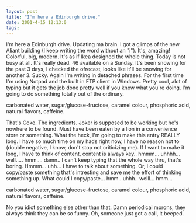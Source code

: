 ```yaml
---
layout: post
title: "I'm here a Edinburgh drive."
date: 2001-4-15 12:13:0
tags: 
---
```


I'm here a Edinburgh drive. Updating ma brain. I got a glimps of the new Aliant building (I keep writing the word without an "i").
It's, amazing! Colorful, big, modern. It's as if Ikea designed the whole thing. Today is not busy at all.
It's really dead. 46 available on a Sunday. It's been snowing for the past 3 days, I checked the ofrecast, looks like it'll be snowing for another 3. Sucky.
Again I'm writing in detached phrases. For the first time I'm using Notpad and the built in FTP client in WIndows. Pretty cool, alot of typing but it gets the job done pretty well if you know what you're doing.
I'm going to do something totally out of the ordinary.

carbonated water, sugar/glucose-fructose, caramel colour, phosphoric acid, natural flavors, caffeine.

That's Coke. The ingredients. Joker is supposed to be working but he's nowhere to be found. Must have been eaten by a lion in a convenience store or something.
What the heck, I'm going to make this entry REALLY long. I have so much time on my hads right now, I have no reason not to (double negative, I know, don't stop not criticizing me).
If I want to make it long, I have to think of content, content is always key.. hmmm... uhhhh... well..... hmm.... damn.. I can't keep typing that the whole way thru, that's boring.
Hmmm... uhh... I have to talk about something. Or, I could copy/paste something that's intresting and save me the effort of thinking something up. What could I copy/paste...
hmm.. uhhh.. welll... hmm...

carbonated water, sugar/glucose-fructose, caramel colour, phosphoric acid, natural flavors, caffeine.

No you idiot something else other than that. Damn periodical morons, they always think they can be so funny.
Oh, someone just got a call, it beeped.

